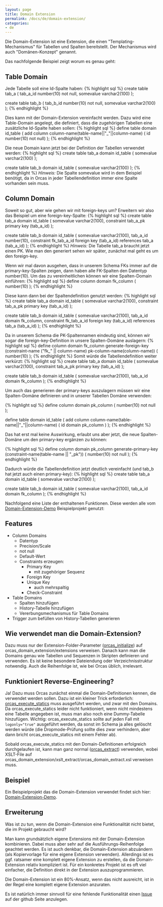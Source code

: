 ```yaml
---
layout: page
title: Domain Extension
permalink: /docs/de/domain-extension/
categories: 
- de
---
```


Die Domain-Extension ist eine Extension, die einen "Templating-Mechanismus" für Tabellen und Spalten bereitstellt. Der Mechanismus wird auch "Domänen-Konzept" genannt. 

Das nachfolgende Beispiel zeigt worum es genau geht:

## Table Domain

Jede Tabelle soll eine Id-Spalte haben:
{% highlight sql %}
create table tab_a
(
  tab_a_id         number(10)          not null,
  somevalue        varchar2(100)
);

create table tab_b
(
  tab_b_id         number(10)          not null,
  somevalue        varchar2(100)
);
{% endhighlight %}

Dies kann mit der Domain-Extension vereinfacht werden. Dazu wird eine Table-Domain angelegt, die definiert, dass die zugehörigen Tabellen eine zusätzliche Id-Spalte haben sollen:
{% highlight sql %}
define table domain id_table
(
  add column column-name(table-name||"_"||column-name) ( id number(10) not null)
);
{% endhighlight %}

Die neue Domain kann jetzt bei der Definition der Tabellen verwendet werden:
{% highlight sql %}
create table tab_a domain id_table
(
  somevalue        varchar2(100)
);

create table tab_b domain id_table
(
  somevalue        varchar2(100)
);
{% endhighlight %}
*Hinweis:* Die Spalte somevalue wird in dem Beispiel benötigt, da in Orcas in jeder Tabellendefinition immer eine Spalte vorhanden sein muss.

## Column Domain

Soweit so gut, aber wie gehen wir mit foreign-keys um? Erweitern wir also das Beispiel um eine foreign-key-Spalte:
{% highlight sql %}
create table tab_a domain id_table
(
  somevalue        varchar2(100),
  constraint tab_a_pk primary key (tab_a_id)
);

create table tab_b domain id_table
(
  somevalue      varchar2(100),
  tab_a_id       number(10),
  constraint fk_tab_a_id foreign key (tab_a_id) references tab_a (tab_a_id)
);
{% endhighlight %}
*Hinweis:* Die Tabelle tab_a braucht jetzt einen PK. Wie man den generiert sehen wir später, zunächst mal geht es um den foreign-key.

Wenn wir mal davon ausgehen, dass in unserem Schema FKs immer auf die primary-key-Spalten zeigen, dann haben alle FK-Spalten den Datentyp number(10). Um das zu vereinheitlichen können wir eine Spalten-Domain einführen:
{% highlight sql %}
define column domain fk_column
(
  number(10)
);
{% endhighlight %}

Diese kann dann bei der Spaltendefinition genutzt werden:
{% highlight sql %}
create table tab_a domain id_table
(
  somevalue        varchar2(100),
  constraint tab_a_pk primary key (tab_a_id)
);

create table tab_b domain id_table
(
  somevalue      varchar2(100),
  tab_a_id       domain fk_column,
  constraint fk_tab_a_id foreign key (tab_a_id) references tab_a (tab_a_id)
);
{% endhighlight %}

Da in unserem Schema die PK-Spaltennamen eindeutig sind, können wir sogar die foreign-key-Definition in unsere Spalten-Domäne auslagern:
{% highlight sql %}
define column domain fk_column
generate-foreign-key (constraint-name ("fk_" || column-name) pk-column-name(column-name))
(
  number(10)
);
{% endhighlight %}
Somit würde die Tabellendefinition weiter verkürzt:
{% highlight sql %}
create table tab_a domain id_table
(
  somevalue        varchar2(100),
  constraint tab_a_pk primary key (tab_a_id)
);

create table tab_b domain id_table
(
  somevalue      varchar2(100),
  tab_a_id       domain fk_column
);
{% endhighlight %}

Um auch das generieren der primary-keys auszulagern müssen wir eine Spalten-Domäne definieren und in unserer Tabellen Domäne verwenden:

{% highlight sql %}
define column domain pk_column
(
  number(10) not null
);

define table domain id_table
(
  add column column-name(table-name||"_"||column-name) ( id domain pk_column )
);
{% endhighlight %}

Das hat erst mal keine Auswirkung, erlaubt uns aber jetzt, die neue Spalten-Domäne um den primary-key ergänzen zu können:

{% highlight sql %}
define column domain pk_column
generate-primary-key (constraint-name(table-name || "_pk"))
(
  number(10) not null
);
{% endhighlight %}

Dadurch würde die Tabellendefinition jetzt deutlich vereinfacht (und tab_b hat jetzt auch einen primary-key):
{% highlight sql %}
create table tab_a domain id_table
(
  somevalue        varchar2(100)
);

create table tab_b domain id_table
(
  somevalue      varchar2(100),
  tab_a_id       domain fk_column
);
{% endhighlight %}

Nachfolgend eine Liste der enthaltenen Funktionen. Diese werden alle vom [Domain-Extension-Demo]({{site.baseurl}}/docs/de/examples/#domain_extension_demo) Beispielprojekt genutzt:

## Features

* Column Domains
  * Datentyp
  * Precision/Scale
  * not null
  * Default-Wert
  * Constraints erzeugen:
    * Primary Key
      * mit zugehöriger Sequenz
    * Foreign Key
    * Unique Key
      * auch mehrspaltig
    * Check-Constraint 
* Table Domains
  * Spalten hinzufügen
  * History-Tabelle hinzufügen
  * Vererbungsmechanismus für Table Domains
* Trigger zum befüllen von History-Tabellen generieren


## Wie verwendet man die Domain-Extension?

Dazu muss nur der Extension-Folder-Parameter ([orcas_initialize]({{site.baseurl}}/docs/de/ant-tasks/#orcas_initialize)) auf orcas_domain_extension/extensions verweisen.
Danach kann man die Domains genau wie Tabellen und Sequenzen in Skripten definieren und verwenden. Es ist keine besondere Dateiendung oder Verzeichnisstruktur notwendig. Auch die Reihenfolge ist, wie bei Orcas üblich, irrelevant.

## Funktioniert Reverse-Engineering?

Ja! Dazu muss Orcas zunächst einmal die Domain-Definitionen kennen, die verwendet werden sollen. Dazu ist ein kleiner Trick erforderlich:
<br/>[orcas_execute_statics]({{site.baseurl}}/docs/de/ant-tasks/#orcas_execute_statics) muss ausgeführt werden, und zwar mit den Domains. Da orcas_execute_statics leider nicht funktioniert, wenn nicht mindestens eine Tabelle angegeben ist, muss man also noch eine Dummy-Tabelle hinzufügen. Wichtig: orcas_execute_statics sollte auf jeden Fall mit <code>logonly="true"</code> ausgeführt werden, da sonst im Schema ja alles gelöscht werden würde (die Dropmode-Prüfung sollte dies zwar verhindern, aber dann bricht orcas_execute_statics mit einem Fehler ab). 

Sobald orcas_execute_statics mit den Domain-Definitionen erfolgreich durchgelaufen ist, kann man ganz normal ([orcas_extract]({{site.baseurl}}/docs/de/ant-tasks/#orcas_extract)) verwenden, wobei XSLT-File auf orcas_domain_extension/xslt_extract/orcas_domain_extract.xsl verweisen muss.

## Beispiel

Ein Beispielprojekt das die Domain-Extension verwendet findet sich hier: [Domain-Extension-Demo]({{site.baseurl}}/docs/de/examples/#domain_extension_demo).

## Erweiterung
Was ist zu tun, wenn die Domain-Extension eine Funktionalität nicht bietet, die im Projekt gebraucht wird?

Man kann grundsätzlich eigene Extensions mit der Domain-Extension kombinieren. Dabei muss aber sehr auf die Ausführungs-Reihenfolge geachtet werden. Es ist auch denkbar, die Domain-Extension abzuändern (als Kopiervorlage für eine eigene Extension verwenden).
Allerdings ist es ggf. ratsamer eine komplett eigene Extension zu erstellen, da die Domain-Extension relativ kompliziert ist. Für ein konkretes Projekt ist es oft viel einfacher, die Definition direkt in der Extension auszuprogrammieren.

Die Domain-Extension ist ein 80%-Ansatz, wenn das nicht ausreicht, ist in der Regel eine komplett eigene Extension anzuraten. 

Es ist natürlich immer sinnvoll für eine fehlende Funktionalität einen <a href="{{ site.github_issues }}">Issue</a> auf der github Seite anzulegen.
